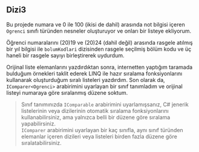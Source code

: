 ﻿## Dizi3
Bu projede numara ve 0 ile 100 (ikisi de dahil) arasında
not bilgisi içeren `Ogrenci` sınıfı türünden nesneler oluşturuyor
ve onları bir listeye ekliyorum.

Öğrenci numaralarını (20)19 ve (20)24 (dahil değil) arasında
rasgele atılmış bir yıl bilgisi ile `bolumKodlari` dizisinden
rasgele seçilmiş bölüm kodu ve üç haneli bir rasgele sayıyı
birleştirerek uydurdum.

Orijinal liste elemanlarını yazdırdıktan sonra,
internetten yaptığım taramada bulduğum örnekleri
taklit ederek LINQ ile hazır sıralama fonksiyonlarını
kullanarak oluşturduğum sıralı listeleri yazdırdım.
Son olarak da, `IComparer<Ogrenci>` arabirimini uyarlayan
bir sınıf tanımladım ve orijinal listeyi numaraya göre
sıralanmış düzene soktum.
> Sınıf tanımınızda `IComparable` arabirimini uyarlamışsanız,
  C# jenerik listelerinin veya dizilerinin otomatik sıralama 
  fonksiyonlarını kullanabilirsiniz, ama yalnızca belli bir düzene
  göre sıralama yapabilirsiniz.<br>
  `IComparer` arabirimini uyarlayan bir kaç sınıfla,
  aynı sınıf türünden elemanlar içeren dizileri veya listeleri
  birden fazla düzene göre sıralatabilirsiniz.